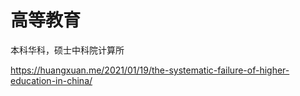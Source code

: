 # 高等教育
本科华科，硕士中科院计算所

https://huangxuan.me/2021/01/19/the-systematic-failure-of-higher-education-in-china/
